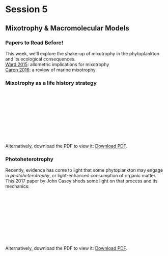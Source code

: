 # Session 5
## Mixotrophy & Macromolecular Models

<div class="panel panel-primary">
  <div class="panel-heading">
    <h3 class="panel-title">Papers to Read Before!</h3>
  </div>
  <div class="panel-body">
      This week, we'll explore the shake-up of mixotrophy in the phytoplankton and its ecological consequences.<br>
      <a href="https://2021-phyto-phys.readthedocs.io/en/latest/_literature/session5/ward2015.pdf">Ward 2015</a>: allometric implications for mixotrophy<br>
      <a href="https://2021-phyto-phys.readthedocs.io/en/latest/_literature/session5/caron2016.pdf">Caron 2016</a>: a review of marine mixotrophy
  </div>
</div>

### Mixotrophy as a life history strategy

<object data="https://2021-phyto-phys.readthedocs.io/en/latest/_literature/session5/ward2015.pdf" type="application/pdf" width="700px" height="700px">
    <embed src="https://2021-phyto-phys.readthedocs.io/en/latest/_literature/session5/ward2015.pdf">
        <p>Alternatively, download the PDF to view it: <a href="https://2021-phyto-phys.readthedocs.io/en/latest/_literature/session5/ward2015.pdf">Download PDF</a>.</p>
    </embed>
</object>

### Photoheterotrophy

Recently, evidence has come to light that some phytoplankton may engage in _photoheterotrophy_, or light-enhanced consumption of organic matter. This 2017 paper by John Casey sheds some light on that process and its mechanics:

<object data="https://2021-phyto-phys.readthedocs.io/en/latest/_literature/session5/casey2017.pdf" type="application/pdf" width="700px" height="700px">
    <embed src="https://2021-phyto-phys.readthedocs.io/en/latest/_literature/session5/casey2017.pdf">
        <p>Alternatively, download the PDF to view it: <a href="https://2021-phyto-phys.readthedocs.io/en/latest/_literature/session5/casey2017.pdf">Download PDF</a>.</p>
    </embed>
</object>
